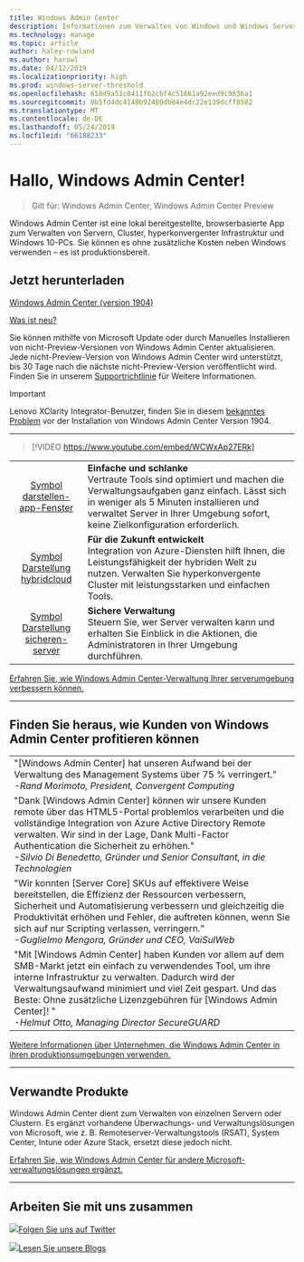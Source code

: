 ```yaml
---
title: Windows Admin Center
description: Informationen zum Verwalten von Windows und Windows Server mit einer neuen browserbasierten App, Windows Admin Center (früher Projekt Honolulu)
ms.technology: manage
ms.topic: article
author: haley-rowland
ms.author: harowl
ms.date: 04/12/2019
ms.localizationpriority: high
ms.prod: windows-server-threshold
ms.openlocfilehash: 618d9a51c0411fb2cbf4c51661a92eed9c9636a1
ms.sourcegitcommit: 0b5fd4dc4148b92480db04e4dc22e139dcff8582
ms.translationtype: MT
ms.contentlocale: de-DE
ms.lasthandoff: 05/24/2019
ms.locfileid: "66188233"
---
```

# <a name="hello-windows-admin-center"></a>Hallo, Windows Admin Center!

>Gilt für: Windows Admin Center, Windows Admin Center Preview

Windows Admin Center ist eine lokal bereitgestellte, browserbasierte App zum Verwalten von Servern, Cluster, hyperkonvergenter Infrastruktur und Windows 10-PCs. Sie können es ohne zusätzliche Kosten neben Windows verwenden – es ist produktionsbereit.

## <a name="download-now"></a>Jetzt herunterladen

<!--**Windows Admin Center Preview** (version 1906)
[Which version is right for me?](faq.md#what-is-windows-admin-center-preview-which-version-is-right-for-me)

- [Windows Admin Center Preview 1906](https://www.microsoft.com/en-us/software-download/windowsinsiderpreviewserver) - Includes the latest feature updates.
-  -->
[Windows Admin Center (version 1904)](https://aka.ms/WACDownload) <!--Broadly validated & generally available.-->

[Was ist neu?](../overview.md#release-history)

Sie können mithilfe von Microsoft Update oder durch Manuelles Installieren von nicht-Preview-Versionen von Windows Admin Center aktualisieren. Jede nicht-Preview-Version von Windows Admin Center wird unterstützt, bis 30 Tage nach die nächste nicht-Preview-Version veröffentlicht wird. Finden Sie in unserem [Supportrichtlinie](../support/index.md) für Weitere Informationen.

> [!IMPORTANT]
> Lenovo XClarity Integrator-Benutzer, finden Sie in diesem [bekanntes Problem](../support/known-issues.md) vor der Installation von Windows Admin Center Version 1904.

********************

>[!VIDEO https://www.youtube.com/embed/WCWxAp27ERk]


|   |   |
|:-:|:--|
| [Symbol darstellen-app-Fenster](/media/simple-icon.png)| **Einfache und schlanke** <br/> Vertraute Tools sind optimiert und machen die Verwaltungsaufgaben ganz einfach. Lässt sich in weniger als 5 Minuten installieren und verwaltet Server in Ihrer Umgebung sofort, keine Zielkonfiguration erforderlich. |
| [Symbol Darstellung hybridcloud](/media/future-icon.png)| **Für die Zukunft entwickelt** <br/> Integration von Azure-Diensten hilft Ihnen, die Leistungsfähigkeit der hybriden Welt zu nutzen. Verwalten Sie hyperkonvergente Cluster mit leistungsstarken und einfachen Tools. |
| [Symbol Darstellung sicheren-server](/media/secure-icon.png)| **Sichere Verwaltung** <br/> Steuern Sie, wer Server verwalten kann und erhalten Sie Einblick in die Aktionen, die Administratoren in Ihrer Umgebung durchführen. |

[Erfahren Sie, wie Windows Admin Center-Verwaltung Ihrer serverumgebung verbessern können.](../overview.md)

********************

## <a name="see-how-customers-are-benefitting-from-windows-admin-center"></a>Finden Sie heraus, wie Kunden von Windows Admin Center profitieren können

|  |
|--|
| "[Windows Admin Center] hat unseren Aufwand bei der Verwaltung des Management Systems über 75 % verringert."<br> *-Rand Morimoto, President, Convergent Computing* |
| "Dank [Windows Admin Center] können wir unsere Kunden remote über das HTML5-Portal problemlos verarbeiten und die vollständige Integration von Azure Active Directory Remote verwalten. Wir sind in der Lage, Dank Multi-Factor Authentication die Sicherheit zu erhöhen."<br/> *-Silvio Di Benedetto, Gründer und Senior Consultant, in die Technologien* |
| "Wir konnten [Server Core] SKUs auf effektivere Weise bereitstellen, die Effizienz der Ressourcen verbessern, Sicherheit und Automatisierung verbessern und gleichzeitig die Produktivität erhöhen und Fehler, die auftreten können, wenn Sie sich auf nur Scripting verlassen, verringern." <br/> *-Guglielmo Mengora, Gründer und CEO, VaiSulWeb* |
| "Mit [Windows Admin Center] haben Kunden vor allem auf dem SMB-Markt jetzt ein einfach zu verwendendes Tool, um ihre interne Infrastruktur zu verwalten. Dadurch wird der Verwaltungsaufwand minimiert und viel Zeit gespart. Und das Beste: Ohne zusätzliche Lizenzgebühren für [Windows Admin Center]! " <br/> *-Helmut Otto, Managing Director SecureGUARD* |

[Weitere Informationen über Unternehmen, die Windows Admin Center in ihren produktionsumgebungen verwenden.](case-studies.md)

********************

## <a name="related-products"></a>Verwandte Produkte

Windows Admin Center dient zum Verwalten von einzelnen Servern oder Clustern. Es ergänzt vorhandene Überwachungs- und Verwaltungslösungen von Microsoft, wie z. B. Remoteserver-Verwaltungstools (RSAT), System Center, Intune oder Azure Stack, ersetzt diese jedoch nicht. 

[Erfahren Sie, wie Windows Admin Center für andere Microsoft-verwaltungslösungen ergänzt.](related-management.md)

********************

## <a name="connect-with-us"></a>Arbeiten Sie mit uns zusammen

![ ](//img-prod-cms-rt-microsoft-com.akamaized.net/cms/api/am/imageFileData/REOolR)[Folgen Sie uns auf Twitter](https://twitter.com/servermgmt)

![ ](//img-prod-cms-rt-microsoft-com.akamaized.net/cms/api/am/imageFileData/REOtyw)[Lesen Sie unsere Blogs](https://blogs.technet.microsoft.com/servermanagement/)